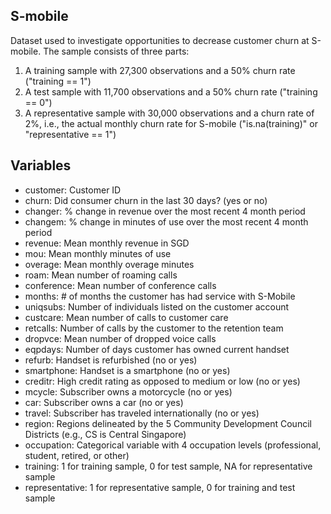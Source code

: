 ## S-mobile

Dataset used to investigate opportunities to decrease customer churn at S-mobile. The sample consists of three parts:

1. A training sample with 27,300 observations and a 50% churn rate ("training == 1")
2. A test sample with 11,700 observations and a 50% churn rate ("training == 0")
3. A representative sample with 30,000 observations and a churn rate of 2%, i.e., the actual monthly churn rate for S-mobile ("is.na(training)" or "representative == 1")

## Variables

* customer: Customer ID
* churn: Did consumer churn in the last 30 days? (yes or no)
* changer: % change in revenue over the most recent 4 month period
* changem: % change in minutes of use over the most recent 4 month period
* revenue: Mean monthly revenue in SGD
* mou: Mean monthly minutes of use
* overage: Mean monthly overage minutes
* roam: Mean number of roaming calls
* conference: Mean number of conference calls
* months: # of months the customer has had service with S-Mobile
* uniqsubs: Number of individuals listed on the customer account
* custcare: Mean number of calls to customer care
* retcalls: Number of calls by the customer to the retention team
* dropvce: Mean number of dropped voice calls
* eqpdays: Number of days customer has owned current handset
* refurb: Handset is refurbished (no or yes)
* smartphone: Handset is a smartphone (no or yes)
* creditr: High credit rating as opposed to medium or low (no or yes)
* mcycle: Subscriber owns a motorcycle (no or yes)
* car: Subscriber owns a car (no or yes)
* travel: Subscriber has traveled internationally (no or yes)
* region: Regions delineated by the 5 Community Development Council Districts (e.g., CS is Central Singapore)
* occupation: Categorical variable with 4 occupation levels (professional, student, retired, or other)
* training: 1 for training sample, 0 for test sample, NA for representative sample
* representative: 1 for representative sample, 0 for training and test sample
